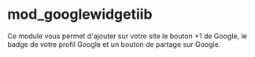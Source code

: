 # mod_googlewidgetiib
Ce module vous permet d'ajouter sur votre site le bouton +1 de Google, le badge de votre profil Google et un bouton de partage sur Google.

